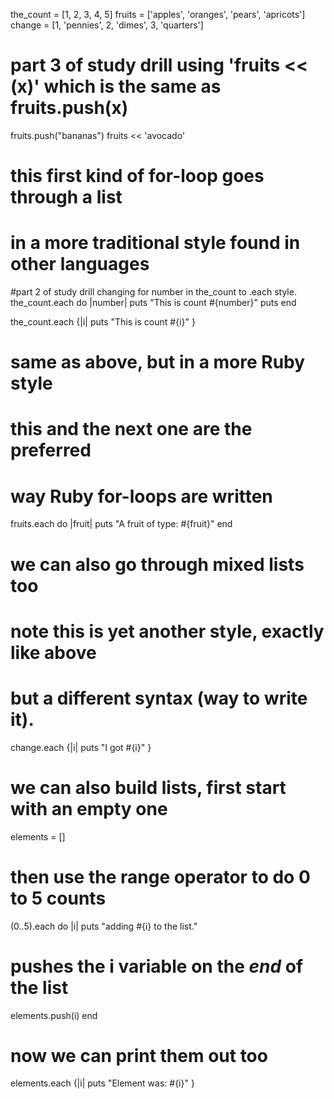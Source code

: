 the_count = [1, 2, 3, 4, 5]
fruits = ['apples', 'oranges', 'pears', 'apricots']
change = [1, 'pennies', 2, 'dimes', 3, 'quarters']

# part 3 of study drill using 'fruits << (x)' which is the same as fruits.push(x)

fruits.push("bananas")
fruits << 'avocado'

# this first kind of for-loop goes through a list
# in a more traditional style found in other languages
#part 2 of study drill changing for number in the_count to .each style.
the_count.each do |number|
  puts "This is count #{number}"
  puts
end

the_count.each {|i| puts "This is count #{i}" }

# same as above, but in a more Ruby style
# this and the next one are the preferred
# way Ruby for-loops are written
fruits.each do |fruit|
  puts "A fruit of type: #{fruit}"
end


# we can also go through mixed lists too
# note this is yet another style, exactly like above
# but a different syntax (way to write it).
change.each {|i| puts "I got #{i}" }

# we can also build lists, first start with an empty one
elements = []

# then use the range operator to do 0 to 5 counts
(0..5).each do |i|
  puts "adding #{i} to the list."
  # pushes the i variable on the *end* of the list
  elements.push(i)
end

# now we can print them out too
elements.each {|i| puts "Element was: #{i}" }
